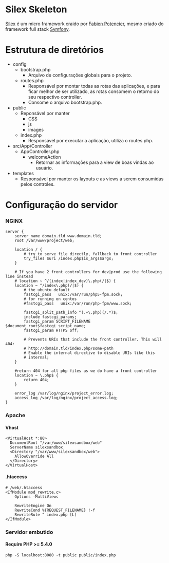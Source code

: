 # Silex Skeleton
[Silex](silex.sensiolabs.org) é um micro framework craido por [Fabien Potencier](https://github.com/fabpot), mesmo criado do framework full stack [Symfony](https://symfony.com/).

# Estrutura de diretórios

* config
    *  bootstrap.php
        *  Arquivo de configurações globais para o projeto.
    *  routes.php
        *  Responsável por montar todas as rotas das aplicações, e para ficar melhor de ser utilizado, as rotas consomem o retorno do seu respectivo controller.
        *  Consome o arquivo bootstrap.php.
* public 
    * Reponsável por manter 
        * CSS
        * js
        * images
    * index.php
        * Responsável por executar a aplicação, utiliza o routes.php.
* src/App/Controller
    * AppController.php
        * welcomeAction
            * Retornar as informações para a view de boas vindas ao usuário.
* templates
    * Responsável por manter os layouts e as views a serem consumidas pelos controles.

# Configuração do servidor

### NGINX

```
server {
    server_name domain.tld www.domain.tld;
    root /var/www/project/web;

    location / {
        # try to serve file directly, fallback to front controller
        try_files $uri /index.php$is_args$args;
    }

    # If you have 2 front controllers for dev|prod use the following line instead
    # location ~ ^/(index|index_dev)\.php(/|$) {
    location ~ ^/index\.php(/|$) {
        # the ubuntu default
        fastcgi_pass   unix:/var/run/php5-fpm.sock;
        # for running on centos
        #fastcgi_pass   unix:/var/run/php-fpm/www.sock;

        fastcgi_split_path_info ^(.+\.php)(/.*)$;
        include fastcgi_params;
        fastcgi_param SCRIPT_FILENAME $document_root$fastcgi_script_name;
        fastcgi_param HTTPS off;

        # Prevents URIs that include the front controller. This will 404:
        # http://domain.tld/index.php/some-path
        # Enable the internal directive to disable URIs like this
        # internal;
    }

    #return 404 for all php files as we do have a front controller
    location ~ \.php$ {
        return 404;
    }

    error_log /var/log/nginx/project_error.log;
    access_log /var/log/nginx/project_access.log;
}
```

### Apache

#### Vhost

```
<VirtualHost *:80>
  DocumentRoot "/var/www/silexsandbox/web"
  ServerName silexsandbox
  <Directory "/var/www/silexsandbox/web">
    AllowOverride All
  </Directory>
</VirtualHost>
```

#### .htaccess

```
# /web/.htaccess
<IfModule mod_rewrite.c>
    Options -MultiViews

    RewriteEngine On
    RewriteCond %{REQUEST_FILENAME} !-f
    RewriteRule ^ index.php [L]
</IfModule>
```

### Servidor embutido

#### Require PHP >= 5.4.0

```
php -S localhost:8080 -t public public/index.php
```

